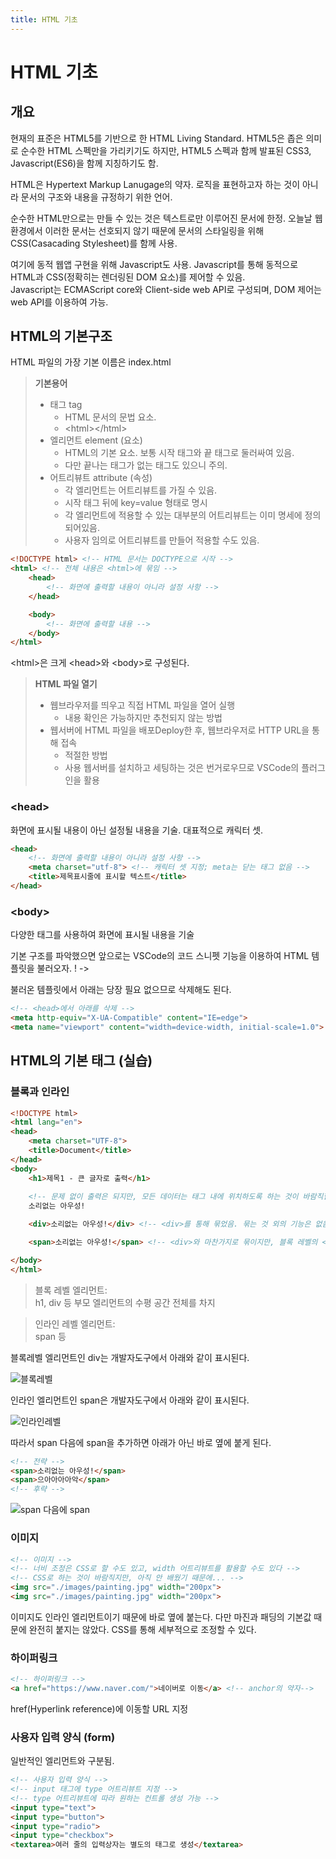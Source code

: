 ```yaml
---
title: HTML 기초
---
```


# HTML 기초
## 개요
현재의 표준은 HTML5를 기반으로 한 HTML Living Standard. HTML5은 좁은 의미로 순수한 HTML 스펙만을 가리키기도 하지만, HTML5 스펙과 함께 발표된 CSS3, Javascript(ES6)을 함께 지칭하기도 함.

HTML은 Hypertext Markup Lanugage의 약자. 로직을 표현하고자 하는 것이 아니라 문서의 구조와 내용을 규정하기 위한 언어.

순수한 HTML만으로는 만들 수 있는 것은 텍스트로만 이루어진 문서에 한정. 오늘날 웹 환경에서 이러한 문서는 선호되지 않기 때문에 문서의 스타일링을 위해 CSS(Casacading Stylesheet)를 함께 사용.

여기에 동적 웹앱 구현을 위해 Javascript도 사용. Javascript를 통해 동적으로 HTML과 CSS(정확히는 렌더링된 DOM 요소)를 제어할 수 있음.  
Javascript는 ECMAScript core와 Client-side web API로 구성되며, DOM 제어는 web API를 이용하여 가능.

## HTML의 기본구조
HTML 파일의 가장 기본 이름은 index.html

> **기본용어**  
> - 태그 tag
>   - HTML 문서의 문법 요소.
>   - \<html\>\</html\>
> - 엘리먼트 element (요소)
>   - HTML의 기본 요소. 보통 시작 태그와 끝 태그로 둘러싸여 있음.
>   - 다만 끝나는 태그가 없는 태그도 있으니 주의.
> - 어트리뷰트 attribute (속성)
>   - 각 엘리먼트는 어트리뷰트를 가질 수 있음.
>   - 시작 태그 뒤에 key=value 형태로 명시
>   - 각 엘리먼트에 적용할 수 있는 대부분의 어트리뷰트는 이미 명세에 정의되어있음.
>   - 사용자 임의로 어트리뷰트를 만들어 적용할 수도 있음.

```html
<!DOCTYPE html> <!-- HTML 문서는 DOCTYPE으로 시작 -->
<html> <!-- 전체 내용은 <html>에 묶임 -->
    <head>
        <!-- 화면에 출력할 내용이 아니라 설정 사항 -->
    </head>

    <body>
        <!-- 화면에 출력할 내용 -->
    </body>
</html>

```

\<html\>은 크게 \<head\>와 \<body\>로 구성된다.

> **HTML 파일 열기**  
> - 웹브라우저를 띄우고 직접 HTML 파일을 열어 실행
>   - 내용 확인은 가능하지만 추천되지 않는 방법
> - 웹서버에 HTML 파일을 배포Deploy한 후, 웹브라우저로 HTTP URL을 통해 접속
>   - 적절한 방법
>   - 사용 웹서버를 설치하고 세팅하는 것은 번거로우므로 VSCode의 플러그인을 활용

### \<head\>
화면에 표시될 내용이 아닌 설정될 내용을 기술. 대표적으로 캐릭터 셋.

```html
<head>
    <!-- 화면에 출력할 내용이 아니라 설정 사항 -->
    <meta charset="utf-8"> <!-- 캐릭터 셋 지정; meta는 닫는 태그 없음 -->
    <title>제목표시줄에 표시할 텍스트</title>
</head>
```

### \<body\>
다양한 태그를 사용하여 화면에 표시될 내용을 기술

기본 구조를 파악했으면 앞으로는 VSCode의 코드 스니펫 기능을 이용하여 HTML 템플릿을 불러오자. ! -> <Tab>

불러온 템플릿에서 아래는 당장 필요 없으므로 삭제해도 된다.

```html
<!-- <head>에서 아래를 삭제 -->
<meta http-equiv="X-UA-Compatible" content="IE=edge">
<meta name="viewport" content="width=device-width, initial-scale=1.0">
```

## HTML의 기본 태그 (실습)
### 블록과 인라인
```html
<!DOCTYPE html>
<html lang="en">
<head>
    <meta charset="UTF-8">
    <title>Document</title>
</head>
<body>
    <h1>제목1 - 큰 글자로 출력</h1>
    
    <!-- 문제 없이 출력은 되지만, 모든 데이터는 태그 내에 위치하도록 하는 것이 바람직함 -->
    소리없는 아우성!

    <div>소리없는 아우성!</div> <!-- <div>를 통해 묶었음. 묶는 것 외의 기능은 없음. -->

    <span>소리없는 아우성!</span> <!-- <div>와 마찬가지로 묶이지만, 블록 레벨의 <div>와 달리 인라인 레벨 -->

</body>
</html>
```

> 블록 레벨 엘리먼트:  
> h1, div 등
> 부모 엘리먼트의 수평 공간 전체를 차지

> 인라인 레벨 엘리먼트:  
> span 등

블록레벨 엘리먼트인 div는 개발자도구에서 아래와 같이 표시된다. 

![블록레벨](./Assets/block.jpg)

인라인 엘리먼트인 span은 개발자도구에서 아래와 같이 표시된다. 

![인라인레벨](./Assets/inline.jpg)

따라서 span 다음에 span을 추가하면 아래가 아닌 바로 옆에 붙게 된다.

```html
<!-- 전략 -->
<span>소리없는 아우성!</span>
<span>으아아아아악</span>
<!-- 후략 -->
```

![span 다음에 span](./Assets/span_after_span.jpg)

### 이미지
```html
<!-- 이미지 -->
<!-- 너비 조정은 CSS로 할 수도 있고, width 어트리뷰트를 활용할 수도 있다 -->
<!-- CSS로 하는 것이 바람직지만, 아직 안 배웠기 때문에... -->
<img src="./images/painting.jpg" width="200px">
<img src="./images/painting.jpg" width="200px">
```

이미지도 인라인 엘리먼트이기 때문에 바로 옆에 붙는다. 다만 마진과 패딩의 기본값 때문에 완전히 붙지는 않았다. CSS를 통해 세부적으로 조정할 수 있다.

### 하이퍼링크
```html
<!-- 하이퍼링크 -->
<a href="https://www.naver.com/">네이버로 이동</a> <!-- anchor의 약자-->
```

href(Hyperlink reference)에 이동할 URL 지정

### 사용자 입력 양식 (form)
일반적인 엘리먼트와 구분됨.

```html
<!-- 사용자 입력 양식 -->
<!-- input 태그에 type 어트리뷰트 지정 -->
<!-- type 어트리뷰트에 따라 원하는 컨트롤 생성 가능 -->
<input type="text">
<input type="button">
<input type="radio">
<input type="checkbox">
<textarea>여러 줄의 입력상자는 별도의 태그로 생성</textarea>
```